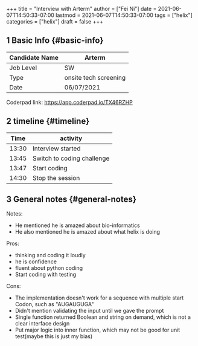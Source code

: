 +++
title = "Interview with Arterm"
author = ["Fei Ni"]
date = 2021-06-07T14:50:33-07:00
lastmod = 2021-06-07T14:50:33-07:00
tags = ["helix"]
categories = ["helix"]
draft = false
+++

## <span class="section-num">1</span> Basic Info {#basic-info}

| Candidate Name | Arterm                |
|----------------|-----------------------|
| Job Level      | SW                    |
| Type           | onsite tech screening |
| Date           | 06/07/2021            |

Coderpad link: <https://app.coderpad.io/TX46RZHP>


## <span class="section-num">2</span> timeline {#timeline}

| Time  | activity                   |
|-------|----------------------------|
| 13:30 | Interview started          |
| 13:45 | Switch to coding challenge |
| 13:47 | Start coding               |
| 14:30 | Stop the session           |


## <span class="section-num">3</span> General notes {#general-notes}

Notes:

-   He mentioned he is amazed about bio-informatics
-   He also mentioned he is amazed about what helix is doing

Pros:

-   thinking and coding it loudly
-   he is confidence
-   fluent about python coding
-   Start coding with testing

Cons:

-   The implementation doesn't work for a sequence with multiple start Codon, such as "AUGAUGUGA"
-   Didn't mention validating the input until we gave the prompt
-   Single function returned Boolean and string on demand, which is not a clear interface design
-   Put major logic into inner function, which may not be good for unit test(maybe this is just my bias)
